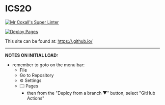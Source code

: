 # ICS2O

[![Mr Coxall's Super Linter](https://github.com/MTHS-ICD2O-1-2024/ICD2O-Unit-5-04-bain-liao-1/workflows/Mr%20Coxall's%20Super%20Linter/badge.svg)](https://github.com/MTHS-ICD2O-1-2024/ICD2O-Unit-5-04-bain-liao-1/actions)

[![Deploy Pages](https://github.com/MTHS-ICD2O-1-2024/ICD2O-Unit-5-04-bain-liao-1/workflows/Deploy%20Pages/badge.svg)](https://github.com/MTHS-ICD2O-1-2024/ICD2O-Unit-5-04-bain-liao-1/actions)

This site can be found at: [https://<OWNER>.github.io/<REPOSITORY>](https://MTHS-ICD2O-1-2024.github.io/ICD2O-Unit-5-04-bain-liao-1)

---

**NOTES ON INITIAL LOAD:**
- remember to goto on the menu bar:
  - File
  - Go to Repository
  - ⚙ Settings
  - 🗔 Pages
    - then from the "Deploy from a branch ▼" button, select "GitHub Actions"
